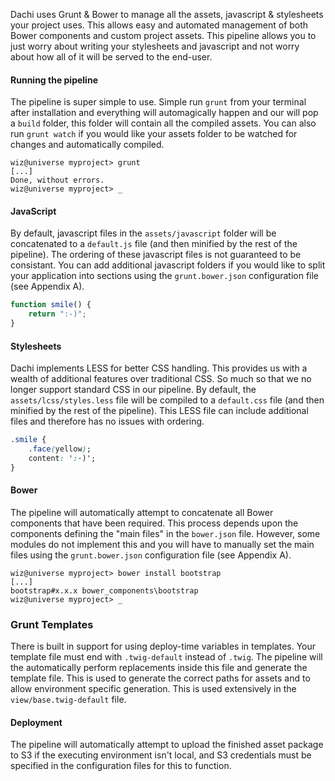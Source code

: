 Dachi uses Grunt & Bower to manage all the assets, javascript & stylesheets your project uses. This allows easy and
automated management of both Bower components and custom project assets. This pipeline allows you to just worry about
writing your stylesheets and javascript and not worry about how all of it will be served to the end-user.

#### Running the pipeline
The pipeline is super simple to use. Simple run `grunt` from your terminal after installation and everything will
automagically happen and our will pop a `build` folder, this folder will contain all the compiled assets. You can also
run `grunt watch` if you would like your assets folder to be watched for changes and automatically compiled.
```none
wiz@universe myproject> grunt
[...]
Done, without errors.
wiz@universe myproject> _
```

#### JavaScript
By default, javascript files in the `assets/javascript` folder will be concatenated to a `default.js` file (and then
minified by the rest of the pipeline). The ordering of these javascript files is not guaranteed to be consistant. You
can add additional javascript folders if you would like to split your application into sections using the
`grunt.bower.json` configuration file (see Appendix A).
```javascript
function smile() {
	return ":-)";
}
```

#### Stylesheets
Dachi implements LESS for better CSS handling. This provides us with a wealth of additional features over traditional
CSS. So much so that we no longer support standard CSS in our pipeline. By default, the `assets/lcss/styles.less` file
will be compiled to a `default.css` file (and then minified by the rest of the pipeline). This LESS file can include
additional files and therefore has no issues with ordering.
```css
.smile {
	.face(yellow);
	content: ':-)';
}
```

#### Bower
The pipeline will automatically attempt to concatenate all Bower components that have been required. This process depends
upon the components defining the "main files" in the `bower.json` file. However, some modules do not implement this and
you will have to manually set the main files using the `grunt.bower.json` configuration file (see Appendix A).
```none
wiz@universe myproject> bower install bootstrap
[...]
bootstrap#x.x.x bower_components\bootstrap
wiz@universe myproject> _
```

### Grunt Templates
There is built in support for using deploy-time variables in templates. Your template file must end with `.twig-default`
instead of `.twig`. The pipeline will the automatically perform replacements inside this file and generate the template
file. This is used to generate the correct paths for assets and to allow environment specific generation. This is used
extensively in the `view/base.twig-default` file.

#### Deployment
The pipeline will automatically attempt to upload the finished asset package to S3 if the executing environment isn't 
local, and S3 credentials must be specified in the configuration files for this to function.